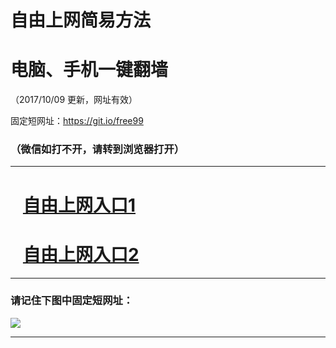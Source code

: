 ﻿# 自由上网简易方法

# 电脑、手机一键翻墙

（2017/10/09 更新，网址有效）

固定短网址：https://git.io/free99

### （微信如打不开，请转到浏览器打开）


***





# &nbsp;&nbsp; <a href="http://ft204131282.fwq-tz-1001.info/fwqtz01.html?t=10090015785 " target="_blank">自由上网入口1</a>
# &nbsp;&nbsp; <a href="http://ft220321225.fwq-tz-1002.info/fwqtz02.html?t=100900126499 " target="_blank">自由上网入口2</a>
***

### 请记住下图中固定短网址：

<img src="https://s3-us-west-2.amazonaws.com/fwq-1001/yjfq-20170905okok.png" /> 


***

